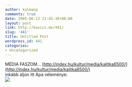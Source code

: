 ```yaml
---
author: kalmanp
comments: true
date: 2005-06-13 21:45:38+00:00
layout: post
link: http://kavics.me/441/
slug: '441'
title: Untitled Post
wordpress_id: 441
categories:
- Uncategorized
---
```


MÉDIA FASZOM... [http://index.hu/kultur/media/kalitka6500/](http://index.hu/kultur/media/kalitka6500/)  
inkább áljon itt Apa véleménye:  
![](http://kavics.freeblog.hu/Files/apamondja_k.jpg)
